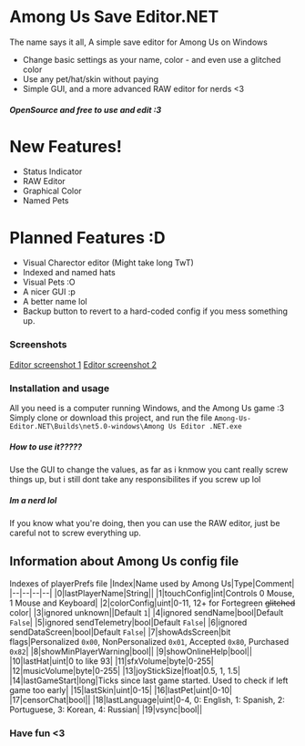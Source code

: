 # Among Us Save Editor.NET

The name says it all,
A simple save editor for Among Us on Windows

  - Change basic settings as your name, color - and even use a glitched color
  - Use any pet/hat/skin without paying
  - Simple GUI, and a more advanced RAW editor for nerds <3

##### OpenSource and free to use and edit :3

# New Features!

+ Status Indicator
+ RAW Editor
+ Graphical Color
+ Named Pets

# Planned Features :D

+ Visual Charector editor (Might take long TwT)
+ Indexed and named hats
+ Visual Pets :O
+ A nicer GUI :p
+ A better name lol
+ Backup button to revert to a hard-coded config if you mess something up.

### Screenshots
[Editor screenshot 1](assets/editor1.png)
[Editor screenshot 2](assets/editor2.png)

### Installation and usage

All you need is a computer running Windows, and the Among Us game :3
Simply clone or download this project, and run the file 
`Among-Us-Editor.NET\Builds\net5.0-windows\Among Us Editor .NET.exe`

##### How to use it?????

Use the GUI to change the values, as far as i knmow you cant really screw things up, but i still dont take any responsibilites if you screw up lol

##### Im a nerd lol
If you know what you're doing, then you can use the RAW editor, just be careful not to screw everything up.

## Information about Among Us config file ##  
Indexes of playerPrefs file
|Index|Name used by Among Us|Type|Comment|
|--|--|--|--|
|0|lastPlayerName|String||
|1|touchConfig|int|Controls 0 Mouse, 1 Mouse and Keyboard|
|2|colorConfig|uint|0-11, 12+ for Fortegreen ~~glitched~~ color|
|3|ignored unknown||Default `1`|
|4|ignored sendName|bool|Default `False`|
|5|ignored sendTelemetry|bool|Default `False`|
|6|ignored sendDataScreen|bool|Default `False`|
|7|showAdsScreen|bit flags|Personalized `0x00`, NonPersonalized `0x01`, Accepted `0x80`, Purchased `0x82`|
|8|showMinPlayerWarning|bool||
|9|showOnlineHelp|bool||
|10|lastHat|uint|0 to like 93|
|11|sfxVolume|byte|0-255|
|12|musicVolume|byte|0-255|
|13|joyStickSize|float|0.5, 1, 1.5|
|14|lastGameStart|long|Ticks since last game started. Used to check if left game too early|
|15|lastSkin|uint|0-15|
|16|lastPet|uint|0-10|
|17|censorChat|bool||
|18|lastLanguage|uint|0-4, 0: English, 1: Spanish, 2: Portuguese, 3: Korean, 4: Russian|
|19|vsync|bool||

### Have fun <3
